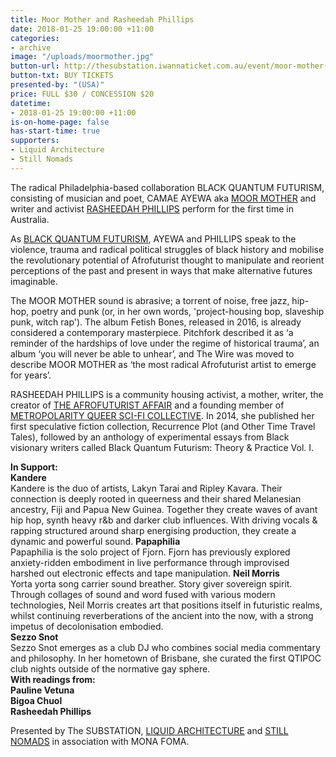 ```yaml
---
title: Moor Mother and Rasheedah Phillips
date: 2018-01-25 19:00:00 +11:00
categories:
- archive
image: "/uploads/moormother.jpg"
button-url: http://thesubstation.iwannaticket.com.au/event/moor-mother-with-rasheedah-phillips-MTQxMzg
button-txt: BUY TICKETS
presented-by: "(USA)"
price: FULL $30 / CONCESSION $20
datetime:
- 2018-01-25 19:00:00 +11:00
is-on-home-page: false
has-start-time: true
supporters:
- Liquid Architecture
- Still Nomads
---
```


The radical Philadelphia-based collaboration BLACK QUANTUM FUTURISM, consisting of musician and poet, CAMAE AYEWA aka [MOOR MOTHER](https://moormothergoddess.bandcamp.com/) and writer and activist [RASHEEDAH PHILLIPS](http://www.afrofuturistaffair.com/creative-rasheedah-phillips) perform for the first time in Australia. 

As [BLACK QUANTUM FUTURISM](https://www.blackquantumfuturism.com/), AYEWA and PHILLIPS speak to the violence, trauma and radical political struggles of black history and mobilise the revolutionary potential of Afrofuturist thought to manipulate and reorient perceptions of the past and present in ways that make alternative futures imaginable. 

The MOOR MOTHER sound is abrasive; a torrent of noise, free jazz, hip-hop, poetry and punk (or, in her own words, 'project-housing bop, slaveship punk, witch rap'). The album Fetish Bones, released in 2016, is already considered a contemporary masterpiece. Pitchfork described it as ‘a reminder of the hardships of love under the regime of historical trauma’, an album ‘you will never be able to unhear’, and The Wire was moved to describe MOOR MOTHER as ‘the most radical Afrofuturist artist to emerge for years’. 

RASHEEDAH PHILLIPS is a community housing activist, a mother, writer, the creator of [THE AFROFUTURIST AFFAIR](http://www.afrofuturistaffair.com/) and a founding member of [METROPOLARITY QUEER SCI-FI COLLECTIVE](http://metropolarity.net/). In 2014, she published her first speculative fiction collection, Recurrence Plot (and Other Time Travel Tales), followed by an anthology of experimental essays from Black visionary writers called Black Quantum Futurism: Theory & Practice Vol. I.

**In Support: <br>
Kandere**<br>
Kandere is the duo of artists, Lakyn Tarai and Ripley Kavara. Their connection is deeply rooted in queerness and their shared Melanesian ancestry, Fiji and Papua New Guinea. Together they create waves of avant hip hop, synth heavy r&b and darker club influences. With driving vocals & rapping structured around sharp energising production, they create a dynamic and powerful sound.
**Papaphilia**<br>
Papaphilia is the solo project of Fjorn. Fjorn has previously explored anxiety-ridden embodiment in live performance through improvised harshed out electronic effects and tape manipulation. 
**Neil Morris**<br>
Yorta yorta song carrier sound breather. Story giver sovereign spirit. Through collages of sound and word fused with various modern technologies, Neil Morris creates art that positions itself in futuristic realms, whilst continuing reverberations of the ancient into the now, with a strong impetus of decolonisation embodied.<br>
**Sezzo Snot** <br>
Sezzo Snot emerges as a club DJ who combines social media commentary and philosophy. In her hometown of Brisbane, she curated the first QTIPOC club nights outside of the normative gay sphere.<br>
**With readings from: <br>
Pauline Vetuna <br>
Bigoa Chuol <br>
Rasheedah Phillips** <br>

Presented by The SUBSTATION, [LIQUID ARCHITECTURE](http://www.liquidarchitecture.org.au/) and [STILL NOMADS](https://www.facebook.com/stillnomads/) in association with MONA FOMA.